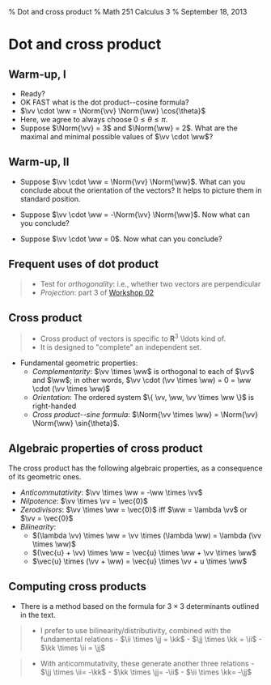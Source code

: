 % Dot and cross product
% Math 251 Calculus 3
% September 18, 2013 <!-- day 07 -->

# Dot and cross product

## Warm-up, I

- Ready?
- OK FAST what is the dot product--cosine formula?
- $\vv \cdot \ww = \Norm{\vv} \Norm{\ww} \cos{\theta}$
- Here, we agree to always choose $0 \leq \theta \leq \pi$.
- Suppose $\Norm{\vv} = 3$ and $\Norm{\ww} = 2$. What are the maximal and minimal possible values of $\vv \cdot \ww$?

## Warm-up, II

- Suppose $\vv \cdot \ww = \Norm{\vv} \Norm{\ww}$. What can you conclude about the orientation of the vectors? It helps to picture them in standard position.

- Suppose $\vv \cdot \ww = -\Norm{\vv} \Norm{\ww}$. Now what can you conclude?

- Suppose $\vv \cdot \ww = 0$. Now what can you conclude?

## Frequent uses of dot product

> - Test for *orthogonality*: i.e., whether two vectors are perpendicular
> - *Projection*: part 3 of [Workshop 02][w02]

## Cross product

> - Cross product of vectors is specific to $\mathbf{R}^3$ \ldots kind of.
> - It is designed to "complete" an independent set.

- Fundamental geometric properties:
    - *Complementarity*: $\vv \times \ww$ is orthogonal to each of $\vv$ and $\ww$; in other words, $\vv \cdot (\vv \times \ww) = 0 = \ww \cdot (\vv \times \ww)$
    - *Orientation*: The ordered system $\{ \vv, \ww, \vv \times \ww \}$ is right-handed
    - *Cross product--sine formula*: $\Norm{\vv \times \ww} = \Norm{\vv} \Norm{\ww} \sin{\theta}$.

## Algebraic properties of cross product

The cross product has the following algebraic properties, as a consequence of its geometric ones.

- *Anticommutativity*: $\vv \times \ww = -\ww \times \vv$
- *Nilpotence*: $\vv \times \vv = \vec{0}$
- *Zerodivisors*: $\vv \times \ww = \vec{0}$ iff $\ww = \lambda \vv$ or $\vv = \vec{0}$
- *Bilinearity*: 
    - $(\lambda \vv) \times \ww = \vv \times (\lambda \ww) = \lambda (\vv \times \ww)$
    - $(\vec{u} + \vv) \times \ww = \vec{u} \times \ww + \vv \times \ww$
    - $\vec{u} \times (\vv + \ww) = \vec{u} \times \vv + u \times \ww$

## Computing cross products

- There is a method based on the formula for $3 \times 3$ determinants outlined in the text.

> - I prefer to use bilinearity/distributivity, combined with the fundamental relations
    - $\ii \times \jj = \kk$
    - $\jj \times \kk = \ii$
    - $\kk \times \ii = \jj$

> - With anticommutativity, these generate another three relations
    - $\jj \times \ii= -\kk$
    - $\kk \times \jj= -\ii$
    - $\ii \times \kk= -\jj$

[w02]: ../../workshops/02/Workshop.pdf

